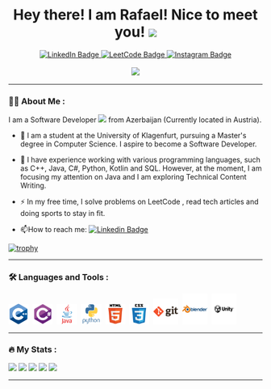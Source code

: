 <div id="header" align="center">
 
<h1>
  Hey there! I am Rafael!
  Nice to meet you! 
  <img src="https://media.giphy.com/media/w1OBpBd7kJqHrJnJ13/giphy.gif" width="40px"/>
</h1>

<div id="badges">
  <a href="https://www.linkedin.com/in/rafael-agashirinov-973116253/">
  <img src="https://img.shields.io/badge/LinkedIn-blue?style=for-the-badge&logo=linkedin&logoColor=white" alt="LinkedIn Badge"/>
  </a>

  <a href="https://leetcode.com/RafaelBlackwood/">
  <img src="https://img.shields.io/badge/LeetCode-000000?style=for-the-badge&logo=LeetCode&logoColor=#d16c06" alt="LeetCode Badge"/>
   </a>
  
   <a href="https://www.instagram.com/rafael_blackwood/">
  <img src="https://img.shields.io/badge/Instagram-%23E4405F.svg?style=for-the-badge&logo=Instagram&logoColor=white" alt="Instagram Badge"/>
   </a>

</div>

<img src="https://komarev.com/ghpvc/?username=RafaelBlackwood&style=flat-square&color=blue" alt="" width ="150"/>



</div>

<div align="center">
 <img src="https://media.giphy.com/media/RbDKaczqWovIugyJmW/giphy.gif)https://media.giphy.com/media/RbDKaczqWovIugyJmW/giphy.gif" width="320"/>
</div>

---

### :man_technologist: About Me :
I am a Software Developer <img src="https://media.giphy.com/media/WUlplcMpOCEmTGBtBW/giphy.gif" width="30"> from Azerbaijan (Currently located in Austria).

- :telescope: I am a student at the University of Klagenfurt, pursuing a Master's degree in Computer Science.  I aspire to become a Software Developer.

- :seedling: I have experience working with various programming languages, such as C++, Java, C#, Python, Kotlin and SQL. However, at the moment, I am focusing my attention on Java and I am exploring Technical Content Writing.

- :zap: In my free time, I solve problems on LeetCode , read tech articles and doing sports to stay in fit. 

- :mailbox:How to reach me: [![Linkedin Badge](https://img.shields.io/badge/-Rafael-blue?style=flat&logo=Linkedin&logoColor=white)](https://www.linkedin.com/in/rafael-agashirinov-973116253/)


[![trophy](https://github-profile-trophy.vercel.app/?username=RafaelBlackwood)](https://github.com/ryo-ma/github-profile-trophy)

  ---

### :hammer_and_wrench: Languages and Tools :
 <img src="https://github.com/devicons/devicon/blob/master/icons/cplusplus/cplusplus-original.svg" title="C++" alt="C++" width="40" height="40"/>&nbsp;
 <img src="https://github.com/devicons/devicon/blob/master/icons/csharp/csharp-original.svg" title="C#" alt="C#" width="40" height="40"/>&nbsp;
 <img src="https://github.com/devicons/devicon/blob/master/icons/java/java-original-wordmark.svg" title="Java" alt="Java" width="40" height="40"/>&nbsp;
 <img src="https://github.com/devicons/devicon/blob/master/icons/python/python-original-wordmark.svg" title="Python" alt="Python" width="40" height="40"/>&nbsp;
 <img src="https://github.com/devicons/devicon/blob/master/icons/html5/html5-original-wordmark.svg" title="HTML" alt="HTML" width="40" height="40"/>&nbsp;
 <img src="https://github.com/devicons/devicon/blob/master/icons/css3/css3-original-wordmark.svg" title="CSS" alt="CSS" width="40" height="40"/>&nbsp;
  <img src="https://github.com/devicons/devicon/blob/master/icons/git/git-original-wordmark.svg" title="Git" alt="Git" width="50" height="50"/>&nbsp;
  <img src="https://github.com/devicons/devicon/blob/master/icons/blender/blender-original-wordmark.svg" title="Blender" alt="Blender" width="50" height="60"/>&nbsp;
  <img src="https://github.com/devicons/devicon/blob/master/icons/unity/unity-original-wordmark.svg" title="Unity" alt="Unity" width="50" height="60"/>&nbsp;
 

---

### :fire: My Stats :

![](http://github-profile-summary-cards.vercel.app/api/cards/profile-details?username=RafaelBlackwood&theme=aura)
![](http://github-profile-summary-cards.vercel.app/api/cards/repos-per-language?username=RafaelBlackwood&theme=aura)
![](http://github-profile-summary-cards.vercel.app/api/cards/most-commit-language?username=RafaelBlackwood&theme=aura)
![](http://github-profile-summary-cards.vercel.app/api/cards/stats?username=RafaelBlackwood&theme=aura)
![](http://github-profile-summary-cards.vercel.app/api/cards/productive-time?username=RafaelBlackwood&theme=aura&utcOffset=8)

---

  
</div>

